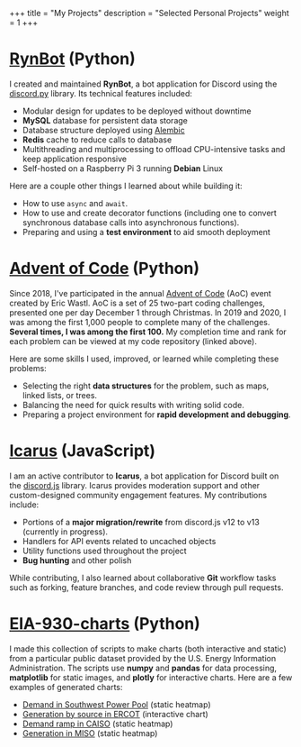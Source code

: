 +++
title = "My Projects"
description = "Selected Personal Projects"
weight = 1
+++

# [RynBot](https://github.com/LaughLax/RynBot) (Python)

I created and maintained **RynBot**, a bot application for Discord using the [discord.py](https://github.com/Rapptz/discord.py) library. Its technical features included:

- Modular design for updates to be deployed without downtime
- **MySQL** database for persistent data storage
- Database structure deployed using [Alembic](https://pypi.org/project/alembic/)
- **Redis** cache to reduce calls to database
- Multithreading and multiprocessing to offload CPU-intensive tasks and keep application responsive
- Self-hosted on a Raspberry Pi 3 running **Debian** Linux

Here are a couple other things I learned about while building it:

- How to use `async` and `await`.
- How to use and create decorator functions (including one to convert synchronous database calls into asynchronous functions).
- Preparing and using a **test environment** to aid smooth deployment

# [Advent of Code](https://github.com/LaughLax/Advent-of-Code) (Python)

Since 2018, I've participated in the annual [Advent of Code](https://adventofcode.com/) (AoC) event created by Eric Wastl. AoC is a set of 25 two-part coding challenges, presented one per day December 1 through Christmas. In 2019 and 2020, I was among the first 1,000 people to complete many of the challenges. **Several times, I was among the first 100.** My completion time and rank for each problem can be viewed at my code repository (linked above).

Here are some skills I used, improved, or learned while completing these problems:

- Selecting the right **data structures** for the problem, such as maps, linked lists, or trees.
- Balancing the need for quick results with writing solid code.
- Preparing a project environment for **rapid development and debugging**.

# [Icarus](https://github.com/gaiwecoor/icarus4) (JavaScript)

I am an active contributor to **Icarus**, a bot application for Discord built on the [discord.js](https://discord.js.org/) library. Icarus provides moderation support and other custom-designed community engagement features. My contributions include:

- Portions of a **major migration/rewrite** from discord.js v12 to v13 (currently in progress).
- Handlers for API events related to uncached objects
- Utility functions used throughout the project
- **Bug hunting** and other polish

While contributing, I also learned about collaborative **Git** workflow tasks such as forking, feature branches, and code review through pull requests.

# [EIA-930-charts](https://github.com/LaughLax/EIA-930-charts) (Python)

I made this collection of scripts to make charts (both interactive and static) from a particular public dataset provided by the U.S. Energy Information Administration. The scripts use **numpy** and **pandas** for data processing, **matplotlib** for static images, and **plotly** for interactive charts. Here are a few examples of generated charts:

- [Demand in Southwest Power Pool](/SWPP_EIA_930_Demand_Heatmap.png) (static heatmap)
- [Generation by source in ERCOT](/ERCO_EIA_930_Generation_Sources.html) (interactive chart)
- [Demand ramp in CAISO](/CISO_EIA_930_Demand_Ramp_Heatmap.png) (static heatmap)
- [Generation in MISO](/MISO_EIA_930_Generation_Heatmap.png) (static heatmap)
